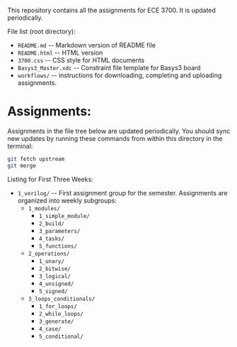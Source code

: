 This repository contains all the assignments for ECE 3700. It is updated periodically. 

File list (root directory):

* `README.md` -- Markdown version of README file
* `README.html` -- HTML version
* `3700.css` -- CSS style for HTML documents
* `Basys3_Master.xdc` -- Constraint file template for Basys3 board
* `workflows/` -- instructions for downloading, completing and uploading assignments.

# Assignments:

Assignments in the file tree below are updated periodically. You should sync new
updates by running these commands from within this directory in the terminal:

```bash
git fetch upstream
git merge
```

Listing for First Three Weeks:

* `1_verilog/` -- First assignment group for the semester. Assignments are organized 
  into weekly subgroups:
  - `1_modules/`  
      + `1_simple_module/`
      + `2_build/`
      + `3_parameters/`
      + `4_tasks/`
      + `5_functions/`
  - `2_operations/`
      + `1_unary/`
      + `2_bitwise/`
      + `3_logical/`
      + `4_unsigned/`
      + `5_signed/`
  - `3_loops_conditionals/`
      + `1_for_loops/`
      + `2_while_loops/`
      + `3_generate/`
      + `4_case/`
      + `5_conditional/`





